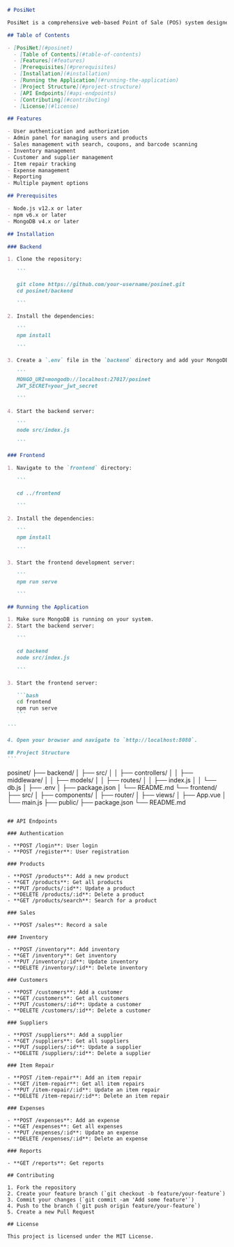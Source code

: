 ````markdown
# PosiNet

PosiNet is a comprehensive web-based Point of Sale (POS) system designed to manage sales, inventory, customers, suppliers, item repairs, expenses, and reports. It also includes advanced features like coupon management, barcode scanning, and multiple payment options. The frontend is built with Vue.js, while the backend is powered by Node.js and MongoDB.

## Table of Contents

- [PosiNet](#posinet)
  - [Table of Contents](#table-of-contents)
  - [Features](#features)
  - [Prerequisites](#prerequisites)
  - [Installation](#installation)
  - [Running the Application](#running-the-application)
  - [Project Structure](#project-structure)
  - [API Endpoints](#api-endpoints)
  - [Contributing](#contributing)
  - [License](#license)

## Features

- User authentication and authorization
- Admin panel for managing users and products
- Sales management with search, coupons, and barcode scanning
- Inventory management
- Customer and supplier management
- Item repair tracking
- Expense management
- Reporting
- Multiple payment options

## Prerequisites

- Node.js v12.x or later
- npm v6.x or later
- MongoDB v4.x or later

## Installation

### Backend

1. Clone the repository:

   ```

   git clone https://github.com/your-username/posinet.git
   cd posinet/backend

   ```

2. Install the dependencies:

   ```
   npm install

   ```

3. Create a `.env` file in the `backend` directory and add your MongoDB connection string and JWT secret:

   ```
   MONGO_URI=mongodb://localhost:27017/posinet
   JWT_SECRET=your_jwt_secret

   ```

4. Start the backend server:

   ```
   node src/index.js

   ```

### Frontend

1. Navigate to the `frontend` directory:

   ```

   cd ../frontend

   ```

2. Install the dependencies:

   ```
   npm install

   ```

3. Start the frontend development server:

   ```
   npm run serve

   ```

## Running the Application

1. Make sure MongoDB is running on your system.
2. Start the backend server:

   ```

   cd backend
   node src/index.js

   ```

3. Start the frontend server:

   ```bash
   cd frontend
   npm run serve
   ```

```

4. Open your browser and navigate to `http://localhost:8080`.

## Project Structure
```
````

posinet/
├── backend/
│ ├── src/
│ │ ├── controllers/
│ │ ├── middleware/
│ │ ├── models/
│ │ ├── routes/
│ │ ├── index.js
│ │ └── db.js
│ ├── .env
│ ├── package.json
│ └── README.md
└── frontend/
├── src/
│ ├── components/
│ ├── router/
│ ├── views/
│ ├── App.vue
│ └── main.js
├── public/
├── package.json
└── README.md

```

## API Endpoints

### Authentication

- **POST /login**: User login
- **POST /register**: User registration

### Products

- **POST /products**: Add a new product
- **GET /products**: Get all products
- **PUT /products/:id**: Update a product
- **DELETE /products/:id**: Delete a product
- **GET /products/search**: Search for a product

### Sales

- **POST /sales**: Record a sale

### Inventory

- **POST /inventory**: Add inventory
- **GET /inventory**: Get inventory
- **PUT /inventory/:id**: Update inventory
- **DELETE /inventory/:id**: Delete inventory

### Customers

- **POST /customers**: Add a customer
- **GET /customers**: Get all customers
- **PUT /customers/:id**: Update a customer
- **DELETE /customers/:id**: Delete a customer

### Suppliers

- **POST /suppliers**: Add a supplier
- **GET /suppliers**: Get all suppliers
- **PUT /suppliers/:id**: Update a supplier
- **DELETE /suppliers/:id**: Delete a supplier

### Item Repair

- **POST /item-repair**: Add an item repair
- **GET /item-repair**: Get all item repairs
- **PUT /item-repair/:id**: Update an item repair
- **DELETE /item-repair/:id**: Delete an item repair

### Expenses

- **POST /expenses**: Add an expense
- **GET /expenses**: Get all expenses
- **PUT /expenses/:id**: Update an expense
- **DELETE /expenses/:id**: Delete an expense

### Reports

- **GET /reports**: Get reports

## Contributing

1. Fork the repository
2. Create your feature branch (`git checkout -b feature/your-feature`)
3. Commit your changes (`git commit -am 'Add some feature'`)
4. Push to the branch (`git push origin feature/your-feature`)
5. Create a new Pull Request

## License

This project is licensed under the MIT License.
```
